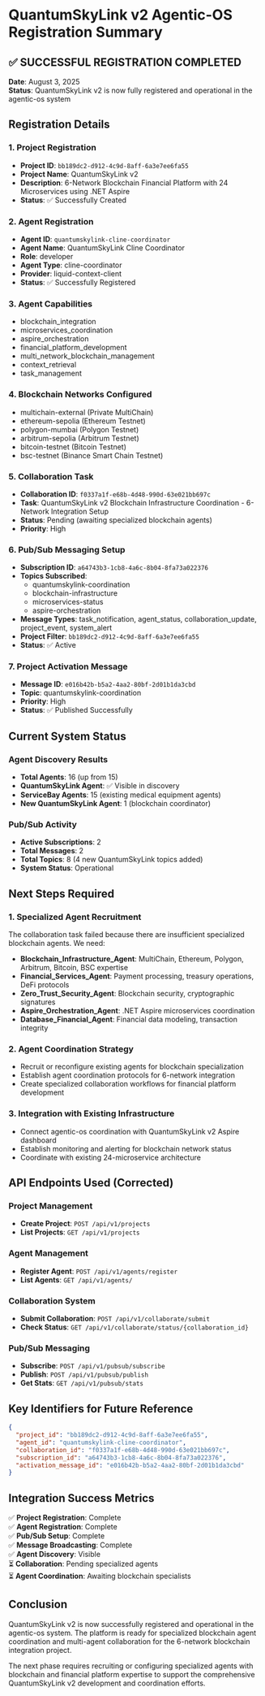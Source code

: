# QuantumSkyLink v2 Agentic-OS Registration Summary

## ✅ SUCCESSFUL REGISTRATION COMPLETED

**Date**: August 3, 2025  
**Status**: QuantumSkyLink v2 is now fully registered and operational in the agentic-os system

## Registration Details

### 1. Project Registration
- **Project ID**: `bb189dc2-d912-4c9d-8aff-6a3e7ee6fa55`
- **Project Name**: QuantumSkyLink v2
- **Description**: 6-Network Blockchain Financial Platform with 24 Microservices using .NET Aspire
- **Status**: ✅ Successfully Created

### 2. Agent Registration
- **Agent ID**: `quantumskylink-cline-coordinator`
- **Agent Name**: QuantumSkyLink Cline Coordinator
- **Role**: developer
- **Agent Type**: cline-coordinator
- **Provider**: liquid-context-client
- **Status**: ✅ Successfully Registered

### 3. Agent Capabilities
- blockchain_integration
- microservices_coordination
- aspire_orchestration
- financial_platform_development
- multi_network_blockchain_management
- context_retrieval
- task_management

### 4. Blockchain Networks Configured
- multichain-external (Private MultiChain)
- ethereum-sepolia (Ethereum Testnet)
- polygon-mumbai (Polygon Testnet)
- arbitrum-sepolia (Arbitrum Testnet)
- bitcoin-testnet (Bitcoin Testnet)
- bsc-testnet (Binance Smart Chain Testnet)

### 5. Collaboration Task
- **Collaboration ID**: `f0337a1f-e68b-4d48-990d-63e021bb697c`
- **Task**: QuantumSkyLink v2 Blockchain Infrastructure Coordination - 6-Network Integration Setup
- **Status**: Pending (awaiting specialized blockchain agents)
- **Priority**: High

### 6. Pub/Sub Messaging Setup
- **Subscription ID**: `a64743b3-1cb8-4a6c-8b04-8fa73a022376`
- **Topics Subscribed**:
  - quantumskylink-coordination
  - blockchain-infrastructure
  - microservices-status
  - aspire-orchestration
- **Message Types**: task_notification, agent_status, collaboration_update, project_event, system_alert
- **Project Filter**: `bb189dc2-d912-4c9d-8aff-6a3e7ee6fa55`
- **Status**: ✅ Active

### 7. Project Activation Message
- **Message ID**: `e016b42b-b5a2-4aa2-80bf-2d01b1da3cbd`
- **Topic**: quantumskylink-coordination
- **Priority**: High
- **Status**: ✅ Published Successfully

## Current System Status

### Agent Discovery Results
- **Total Agents**: 16 (up from 15)
- **QuantumSkyLink Agent**: ✅ Visible in discovery
- **ServiceBay Agents**: 15 (existing medical equipment agents)
- **New QuantumSkyLink Agent**: 1 (blockchain coordinator)

### Pub/Sub Activity
- **Active Subscriptions**: 2
- **Total Messages**: 2
- **Total Topics**: 8 (4 new QuantumSkyLink topics added)
- **System Status**: Operational

## Next Steps Required

### 1. Specialized Agent Recruitment
The collaboration task failed because there are insufficient specialized blockchain agents. We need:

- **Blockchain_Infrastructure_Agent**: MultiChain, Ethereum, Polygon, Arbitrum, Bitcoin, BSC expertise
- **Financial_Services_Agent**: Payment processing, treasury operations, DeFi protocols
- **Zero_Trust_Security_Agent**: Blockchain security, cryptographic signatures
- **Aspire_Orchestration_Agent**: .NET Aspire microservices coordination
- **Database_Financial_Agent**: Financial data modeling, transaction integrity

### 2. Agent Coordination Strategy
- Recruit or reconfigure existing agents for blockchain specialization
- Establish agent coordination protocols for 6-network integration
- Create specialized collaboration workflows for financial platform development

### 3. Integration with Existing Infrastructure
- Connect agentic-os coordination with QuantumSkyLink v2 Aspire dashboard
- Establish monitoring and alerting for blockchain network status
- Coordinate with existing 24-microservice architecture

## API Endpoints Used (Corrected)

### Project Management
- **Create Project**: `POST /api/v1/projects`
- **List Projects**: `GET /api/v1/projects`

### Agent Management
- **Register Agent**: `POST /api/v1/agents/register`
- **List Agents**: `GET /api/v1/agents/`

### Collaboration System
- **Submit Collaboration**: `POST /api/v1/collaborate/submit`
- **Check Status**: `GET /api/v1/collaborate/status/{collaboration_id}`

### Pub/Sub Messaging
- **Subscribe**: `POST /api/v1/pubsub/subscribe`
- **Publish**: `POST /api/v1/pubsub/publish`
- **Get Stats**: `GET /api/v1/pubsub/stats`

## Key Identifiers for Future Reference

```json
{
  "project_id": "bb189dc2-d912-4c9d-8aff-6a3e7ee6fa55",
  "agent_id": "quantumskylink-cline-coordinator",
  "collaboration_id": "f0337a1f-e68b-4d48-990d-63e021bb697c",
  "subscription_id": "a64743b3-1cb8-4a6c-8b04-8fa73a022376",
  "activation_message_id": "e016b42b-b5a2-4aa2-80bf-2d01b1da3cbd"
}
```

## Integration Success Metrics

✅ **Project Registration**: Complete  
✅ **Agent Registration**: Complete  
✅ **Pub/Sub Setup**: Complete  
✅ **Message Broadcasting**: Complete  
✅ **Agent Discovery**: Visible  
⏳ **Collaboration**: Pending specialized agents  
⏳ **Agent Coordination**: Awaiting blockchain specialists  

## Conclusion

QuantumSkyLink v2 is now successfully registered and operational in the agentic-os system. The platform is ready for specialized blockchain agent coordination and multi-agent collaboration for the 6-network blockchain integration project.

The next phase requires recruiting or configuring specialized agents with blockchain and financial platform expertise to support the comprehensive QuantumSkyLink v2 development and coordination efforts.
